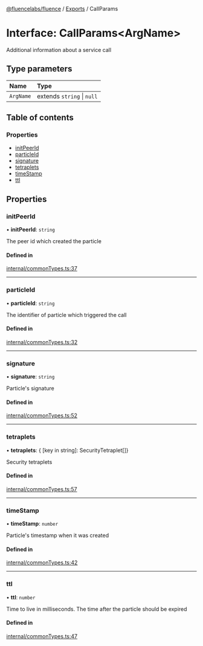 [@fluencelabs/fluence](../README.md) / [Exports](../modules.md) / CallParams

# Interface: CallParams<ArgName\>

Additional information about a service call

## Type parameters

| Name | Type |
| :------ | :------ |
| `ArgName` | extends `string` \| ``null`` |

## Table of contents

### Properties

- [initPeerId](CallParams.md#initpeerid)
- [particleId](CallParams.md#particleid)
- [signature](CallParams.md#signature)
- [tetraplets](CallParams.md#tetraplets)
- [timeStamp](CallParams.md#timestamp)
- [ttl](CallParams.md#ttl)

## Properties

### initPeerId

• **initPeerId**: `string`

The peer id which created the particle

#### Defined in

[internal/commonTypes.ts:37](https://github.com/fluencelabs/fluence-js/blob/ac8b613/src/internal/commonTypes.ts#L37)

___

### particleId

• **particleId**: `string`

The identifier of particle which triggered the call

#### Defined in

[internal/commonTypes.ts:32](https://github.com/fluencelabs/fluence-js/blob/ac8b613/src/internal/commonTypes.ts#L32)

___

### signature

• **signature**: `string`

Particle's signature

#### Defined in

[internal/commonTypes.ts:52](https://github.com/fluencelabs/fluence-js/blob/ac8b613/src/internal/commonTypes.ts#L52)

___

### tetraplets

• **tetraplets**: { [key in string]: SecurityTetraplet[]}

Security tetraplets

#### Defined in

[internal/commonTypes.ts:57](https://github.com/fluencelabs/fluence-js/blob/ac8b613/src/internal/commonTypes.ts#L57)

___

### timeStamp

• **timeStamp**: `number`

Particle's timestamp when it was created

#### Defined in

[internal/commonTypes.ts:42](https://github.com/fluencelabs/fluence-js/blob/ac8b613/src/internal/commonTypes.ts#L42)

___

### ttl

• **ttl**: `number`

Time to live in milliseconds. The time after the particle should be expired

#### Defined in

[internal/commonTypes.ts:47](https://github.com/fluencelabs/fluence-js/blob/ac8b613/src/internal/commonTypes.ts#L47)
